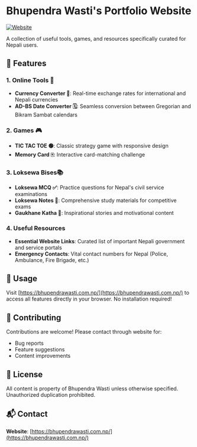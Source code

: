 # Bhupendra Wasti's Portfolio Website

[![Website](https://img.shields.io/badge/Visit-Website-blue?style=for-the-badge)](https://bhupendrawasti.com.np/)

A collection of useful tools, games, and resources specifically curated for Nepali users.

## 🌟 Features

### 1. Online Tools 🔧
- **Currency Converter 💱**: Real-time exchange rates for international and Nepali currencies
- **AD-BS Date Converter 🗓️**: Seamless conversion between Gregorian and Bikram Sambat calendars

### 2. Games 🎮 
- **TIC TAC TOE 🟢**: Classic strategy game with responsive design
- **Memory Card 🀄**: Interactive card-matching challenge

### 3. Loksewa Bises📚
- **Loksewa MCQ ✅**: Practice questions for Nepal's civil service examinations
- **Loksewa Notes 📝**: Comprehensive study materials for competitive exams
- **Gaukhane Katha 🤔**: Inspirational stories and motivational content

### 4. Useful Resources
- **Essential Website Links**: Curated list of important Nepali government and service portals
- **Emergency Contacts**: Vital contact numbers for Nepal (Police, Ambulance, Fire Brigade, etc.)

## 🚀 Usage
Visit [https://bhupendrawasti.com.np/](https://bhupendrawasti.com.np/) to access all features directly in your browser. No installation required!

## 🤝 Contributing
Contributions are welcome! Please contact through website for:
- Bug reports
- Feature suggestions
- Content improvements

## 📜 License
All content is property of Bhupendra Wasti unless otherwise specified. Unauthorized duplication prohibited.

## 📬 Contact
**Website**: [https://bhupendrawasti.com.np/](https://bhupendrawasti.com.np/)
